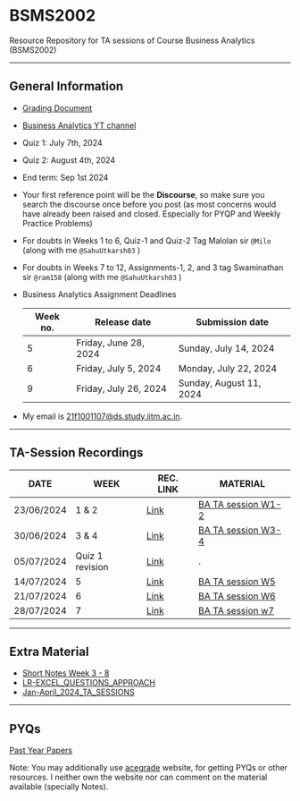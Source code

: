 # BSMS2002

Resource Repository for TA sessions of Course Business Analytics (BSMS2002)

---

## General Information

- [Grading Document](https://docs.google.com/document/u/2/d/e/2PACX-1vQ6IfNfkNMHgFuUbaVtTesUtqhCQ9kfcJW5dV1E_hkC3pqsYe4kEfP55oiIs4DqZgU-Fjssvn6DtjAr/pub#h.1pxezwc)

- [Business Analytics YT channel](https://www.youtube.com/@businessanalatics)

- Quiz 1: July 7th, 2024
- Quiz 2: August 4th, 2024
- End term: Sep 1st 2024

- Your first reference point will be the **Discourse**, so make sure you search the discourse once before you post (as most concerns would have already been raised and closed. Especially for PYQP and Weekly Practice Problems)

- For doubts in Weeks 1 to 6, Quiz-1 and Quiz-2 Tag Malolan sir ```@Milo``` (along with me ```@SahuUtkarsh03``` )

- For doubts in Weeks 7 to 12, Assignments-1, 2, and 3 tag Swaminathan sir ```@ram158``` (along with me ```@SahuUtkarsh03``` )

- Business Analytics Assignment Deadlines

    Week no. | Release date | Submission date
    --- | --- | ---
    5 | Friday, June 28, 2024 | Sunday, July 14, 2024
    6 | Friday, July 5, 2024 | Monday, July 22, 2024
    9 | Friday, July 26, 2024 | Sunday, August 11, 2024

- My email is [21f1001107@ds.study.iitm.ac.in](21f1001107@ds.study.iitm.ac.in).

---

## TA-Session Recordings

 DATE | WEEK | REC. LINK | MATERIAL
 --- | --- | --- | ---
 23/06/2024 | 1 & 2 | [Link][w1-2_link] | [BA TA session W1-2](./week1-2/BA%20TA%20session%20W1-2.pdf)
 30/06/2024 | 3 & 4 | [Link][w3-4_link] | [BA TA session W3-4](./week3-4/BA%20TA%20session%20W3-4.pdf)
 05/07/2024 | Quiz 1 revision | [Link][q1_rev] | .
 14/07/2024 | 5 | [Link][w5_link] | [BA TA session W5](./week%205/BA%20TA%20session%20W5.pdf)
 21/07/2024 | 6 | [Link][w6_link] | [BA TA session W6](./week%206/BA%20TA%20session%20w6%20.pdf)
 28/07/2024 | 7 | [Link][w7_link] | [BA TA session w7](./week7/BA%20TA%20session%20w7.pdf)

---

## Extra Material

- [Short Notes Week 3 - 8](https://drive.google.com/drive/u/2/folders/1MWNRlljs40ZpnrTg4UAu6uhpxh6ujB4w)
- [LR-EXCEL_QUESTIONS_APPROACH](https://drive.google.com/file/d/1z3XnhJXTmV3X9h47s24WZbi2mTTGNYmJ/view)
- [Jan-April_2024_TA_SESSIONS](https://docs.google.com/spreadsheets/d/e/2PACX-1vRsf-FbjJ9l82xu8vpulIf1i_BxjnFBf8VHlhUsn_Puu6hQj7j5Tcik4sCweXvQKlyo0BEcBZFk5PAd/pubhtml)

---

## PYQs

[Past Year Papers](https://docs.google.com/spreadsheets/d/1-6VZAObPnfjfbYGK_FEJDILnHfBNLTxqtMxVYs8-_94/edit?usp=sharing)

Note: You may additionally use [acegrade](https://acegrade.in/pyq) website, for getting PYQs or other resources. I neither own the website nor can comment on the material available (specially Notes).

<!-- LINKS VARIABLE -->
[w1-2_link]: https://drive.google.com/file/d/1aHRV7zkPWrbO8T8oVyy02HX7R-w1g3Wt/view?usp=sharing
[w3-4_link]: https://drive.google.com/file/d/1cbR14DfLnr5wS4JMHZStiHkH0XX5r4gc/view?usp=sharing
[w5_link]: https://drive.google.com/file/d/17zEz5K8HV8zDhOvpzJFOldzivBLwbjnq/view?usp=sharing 
[q1_rev]: https://drive.google.com/file/d/1L-QSVUx8WIcyDRu0j-dXWK2VoAsA3eMK/view?usp=sharing
[w6_link]: https://drive.google.com/file/d/1MBirKNqgb9l7IgZFnPdn-scjTFlQm66Q/view?usp=sharing
[w7_link]: https://drive.google.com/file/d/1mwZO7PRVGUWvpbe0iTuCT6XDJj8x-YvA/view?usp=sharing